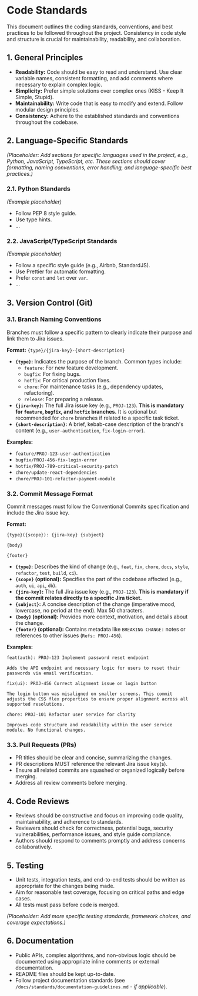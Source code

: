 # Code Standards

This document outlines the coding standards, conventions, and best practices to be followed throughout the project. Consistency in code style and structure is crucial for maintainability, readability, and collaboration.

## 1. General Principles

- **Readability:** Code should be easy to read and understand. Use clear variable names, consistent formatting, and add comments where necessary to explain complex logic.
- **Simplicity:** Prefer simple solutions over complex ones (KISS - Keep It Simple, Stupid).
- **Maintainability:** Write code that is easy to modify and extend. Follow modular design principles.
- **Consistency:** Adhere to the established standards and conventions throughout the codebase.

## 2. Language-Specific Standards

*(Placeholder: Add sections for specific languages used in the project, e.g., Python, JavaScript, TypeScript, etc. These sections should cover formatting, naming conventions, error handling, and language-specific best practices.)*

### 2.1. Python Standards
*(Example placeholder)*
- Follow PEP 8 style guide.
- Use type hints.
- ...

### 2.2. JavaScript/TypeScript Standards
*(Example placeholder)*
- Follow a specific style guide (e.g., Airbnb, StandardJS).
- Use Prettier for automatic formatting.
- Prefer `const` and `let` over `var`.
- ...

## 3. Version Control (Git)

### 3.1. Branch Naming Conventions

Branches must follow a specific pattern to clearly indicate their purpose and link them to Jira issues.

**Format:** `{type}/{jira-key}-{short-description}`

- **`{type}`:** Indicates the purpose of the branch. Common types include:
    - `feature`: For new feature development.
    - `bugfix`: For fixing bugs.
    - `hotfix`: For critical production fixes.
    - `chore`: For maintenance tasks (e.g., dependency updates, refactoring).
    - `release`: For preparing a release.
- **`{jira-key}`:** The full Jira issue key (e.g., `PROJ-123`). **This is mandatory for `feature`, `bugfix`, and `hotfix` branches.** It is optional but recommended for `chore` branches if related to a specific task ticket.
- **`{short-description}`:** A brief, kebab-case description of the branch's content (e.g., `user-authentication`, `fix-login-error`).

**Examples:**
- `feature/PROJ-123-user-authentication`
- `bugfix/PROJ-456-fix-login-error`
- `hotfix/PROJ-789-critical-security-patch`
- `chore/update-react-dependencies`
- `chore/PROJ-101-refactor-payment-module`

### 3.2. Commit Message Format

Commit messages must follow the Conventional Commits specification and include the Jira issue key.

**Format:**
```
{type}({scope}): {jira-key} {subject}

{body}

{footer}
```

- **`{type}`:** Describes the kind of change (e.g., `feat`, `fix`, `chore`, `docs`, `style`, `refactor`, `test`, `build`, `ci`).
- **`{scope}` (optional):** Specifies the part of the codebase affected (e.g., `auth`, `ui`, `api`, `db`).
- **`{jira-key}`:** The full Jira issue key (e.g., `PROJ-123`). **This is mandatory if the commit relates directly to a specific Jira ticket.**
- **`{subject}`:** A concise description of the change (imperative mood, lowercase, no period at the end). Max 50 characters.
- **`{body}` (optional):** Provides more context, motivation, and details about the change.
- **`{footer}` (optional):** Contains metadata like `BREAKING CHANGE:` notes or references to other issues (`Refs: PROJ-456`).

**Examples:**
```
feat(auth): PROJ-123 Implement password reset endpoint

Adds the API endpoint and necessary logic for users to reset their passwords via email verification.
```

```
fix(ui): PROJ-456 Correct alignment issue on login button

The login button was misaligned on smaller screens. This commit adjusts the CSS flex properties to ensure proper alignment across all supported resolutions.
```

```
chore: PROJ-101 Refactor user service for clarity

Improves code structure and readability within the user service module. No functional changes.
```

### 3.3. Pull Requests (PRs)

- PR titles should be clear and concise, summarizing the changes.
- PR descriptions MUST reference the relevant Jira issue key(s).
- Ensure all related commits are squashed or organized logically before merging.
- Address all review comments before merging.

## 4. Code Reviews

- Reviews should be constructive and focus on improving code quality, maintainability, and adherence to standards.
- Reviewers should check for correctness, potential bugs, security vulnerabilities, performance issues, and style guide compliance.
- Authors should respond to comments promptly and address concerns collaboratively.

## 5. Testing

- Unit tests, integration tests, and end-to-end tests should be written as appropriate for the changes being made.
- Aim for reasonable test coverage, focusing on critical paths and edge cases.
- All tests must pass before code is merged.

*(Placeholder: Add more specific testing standards, framework choices, and coverage expectations.)*

## 6. Documentation

- Public APIs, complex algorithms, and non-obvious logic should be documented using appropriate inline comments or external documentation.
- README files should be kept up-to-date.
- Follow project documentation standards (see `/docs/standards/documentation-guidelines.md` - *if applicable*).